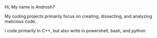 Hi, My name is Androsh7

My coding projects primarily focus on creating, dissecting, and analyzing malicious code.

I code primarily in C++, but also write in powershell, bash, and python
